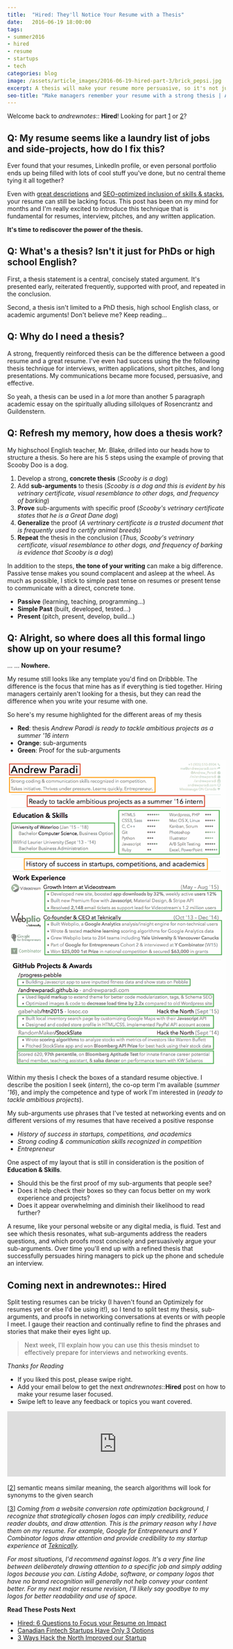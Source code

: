 ```yaml
---
title:  "Hired: They'll Notice Your Resume with a Thesis"
date:   2016-06-19 18:00:00
tags:
- summer2016
- hired
- resume
- startups
- tech
categories: blog
image: /assets/article_images/2016-06-19-hired-part-3/brick_pepsi.jpg
excerpt: A thesis will make your resume more persuasive, so it's not just for high school Shakespeare essays.
seo-title: "Make managers remember your resume with a strong thesis | Andrew Paradi"
---
```


Welcome back to *andrewnotes*:: **Hired**! Looking for part [1](http://andrewparadi.com/blog/hired-part-1/) or [2](http://andrewparadi.com/blog/hired-part-2/)?

Q: My resume seems like a laundry list of jobs and side-projects, how do I fix this?
---

Ever found that your resumes, LinkedIn profile, or even personal portfolio ends up being filled with lots of cool stuff you've done, but no central theme tying it all together?

Even with [great descriptions](http://andrewparadi.com/blog/hired-part-1/) and [SEO-optimized inclusion of skills &amp; stacks](http://andrewparadi.com/blog/hired-part-2/), your resume can still be lacking focus. This post has been on my mind for months and I'm really excited to introduce this technique that is fundamental for resumes, interview, pitches, and any written application.

**It's time to rediscover the power of the thesis.**

Q: What's a thesis? Isn't it just for PhDs or high school English?
---

First, a thesis statement is a central, concisely stated argument. It's presented early, reiterated frequently, supported with proof, and repeated in the conclusion.

Second, a thesis isn't limited to a PhD thesis, high school English class, or academic arguments! Don't believe me? Keep reading...

Q: Why do I need a thesis?
---

A strong, frequently reinforced thesis can be the difference between a good resume and a great resume. I've even had success using the the following thesis technique for interviews, written applications, short pitches, and long presentations. My communications became more focused, persuasive, and effective. 

So yeah, a thesis can be used in a *lot* more than another 5 paragraph academic essay on the spiritually alluding sillolques of Rosencrantz and Guildenstern.

Q: Refresh my memory, how does a thesis work?
---

My highschool English teacher, Mr. Blake, drilled into our heads how to structure a thesis. So here are his 5 steps using the example of proving that Scooby Doo is a dog.

1. Develop a strong, **concrete thesis** (*Scooby is a dog*)
2. Add **sub-arguments** to thesis (*Scooby is a dog and this is evident by his vetrinary certificate, visual resemblance to other dogs, and frequency of barking*)
3. **Prove** sub-arguments with specific proof (*Scooby's vetrinary certificate states that he is a Great Dane dog*)
4. **Generalize** the proof (*A vertrinary certificate is a trusted document that is frequently used to certify animal breeds*)
5. **Repeat** the thesis in the conclusion (*Thus, Scooby's vetrinary certificate, visual resemblance to other dogs, and frequency of barking is evidence that Scooby is a dog*)

In addition to the steps, **the tone of your writing** can make a big difference. Passive tense makes you sound complacent and asleep at the wheel. As much as possible, I stick to simple past tense on resumes or present tense to communicate with a direct, concrete tone.

- **Passive** (learning, teaching, programming...)
- **Simple Past** (built, developed, tested...)
- **Present** (pitch, present, develop, build...)

Q: Alright, so where does all this formal lingo show up on your resume?
---

...
...
**Nowhere.**

My resume still looks like any template you'd find on Dribbble. The difference is the focus that mine has as if everything is tied together. Hiring managers certainly aren't looking for a thesis, but they can read the difference when you write your resume with one.

So here's my resume highlighted for the different areas of my thesis

- **Red**: thesis *Andrew Paradi is ready to tackle ambitious projects as a summer '16 intern*
- **Orange**: sub-arguments
- **Green**: Proof for the sub-arguments

![Resume 5.0 through the lens of thesis.](/assets/article_images/2016-06-19-hired-part-3/resume5annot2c.png)

Within my thesis I check the boxes of a standard resume objective. I describe the position I seek (*intern*), the co-op term I'm available (*summer '16*), and imply the competence and type of work I'm interested in (*ready to tackle ambitious projects*).

My sub-arguments use phrases that I've tested at networking events and on different versions of my resumes that have received a positive response

- *History of success in startups, competitions, and academics*
- *Strong coding &amp; communication skills recognized in competition*
- *Entrepreneur*

One aspect of my layout that is still in consideration is the position of **Education & Skills**. 

- Should this be the first proof of my sub-arguments that people see? 
- Does it help check their boxes so they can focus better on my work experience and projects?
- Does it appear overwhelming and diminish their likelihood to read further?

A resume, like your personal website or any digital media, is fluid. Test and see which thesis resonates, what sub-arguments address the readers questions, and which proofs most concisely and persuasively argue your sub-arguments. Over time you'll end up with a refined thesis that successfully persuades hiring managers to pick up the phone and schedule an interview.

Coming next in andrewnotes:: Hired
---

Split testing resumes can be tricky (I haven't found an Optimizely for resumes yet or else I'd be using it!), so I tend to split test my thesis, sub-arguments, and proofs in networking conversations at events or with people I meet. I gauge their reaction and continually refine to find the phrases and stories that make their eyes light up.

> Next week, I'll explain how you can use this thesis mindset to effectively prepare for interviews and networking events.

*Thanks for Reading*

- If you liked this post, please swipe right.
- Add your email below to get the next *andrewnotes*::**Hired** post on how to make your resume laser focused.
- Swipe left to leave any feedback or topics you want covered.


<script src="https://blitzen.com/scripts/blitzenForm.js" type="text/javascript"></script> <iframe src="https://andrew.blitzen.com/form/andrewnotes-footer-1?page=20160523-hiring-part-2" id="017ce06a18c93534f49cdb840176f9" onload="resizeCrossDomainIframe('017ce06a18c93534f49cdb840176f9', 'https://andrew.blitzen.com');" width="100%" style="border: none;" resize="true"></iframe>

<a name="2" id="2"></a>
[[2](/blog/hired-part-2/#2inline)] semantic means similar meaning, the search algorithms will look for synonyms to the given search 

<a name="3" id="3"></a>
[[3](/blog/hired-part-2/#3inline)] *Coming from a website conversion rate optimization background, I recognize that strategically chosen logos can imply credibility, reduce reader doubts, and draw attention. This is the primary reason why I have them on my resume. For example, Google for Entrepreneurs and Y Combinator logos draw attention and provide credibility to my startup experience at [Teknically](http://andrewparadi.com/project/teknically-webplio/).*

*For most situations, I'd recommend against logos. It's a very fine line between deliberately drawing attention to a specific job and simply adding logos because you can. Listing Adobe, software, or company logos that have no brand recognition will generally not help convey your content better. For my next major resume revision, I'll likely say goodbye to my logos for better readability and use of space.*



**Read These Posts Next**

- [Hired: 6 Questions to Focus your Resume on Impact](/blog/hired-part-1/)
- [Canadian Fintech Startups Have Only 3 Options](/blog/canadian-fintech-startups-have-only-3-options/)
- [3 Ways Hack the North Improved our Startup](/blog/3-ways-hack-the-north-improved-our-startup/)
